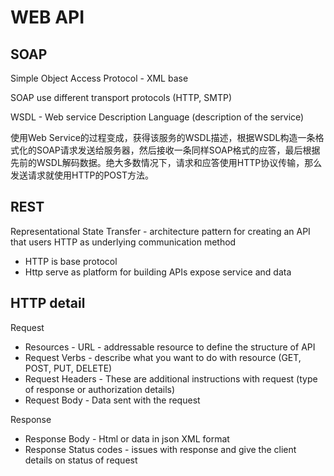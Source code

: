 # WEB API #

## SOAP ##

Simple Object Access Protocol - XML base

SOAP use different transport protocols (HTTP, SMTP)

WSDL - Web service Description Language (description of the service)

使用Web Service的过程变成，获得该服务的WSDL描述，根据WSDL构造一条格式化的SOAP请求发送给服务器，然后接收一条同样SOAP格式的应答，最后根据先前的WSDL解码数据。绝大多数情况下，请求和应答使用HTTP协议传输，那么发送请求就使用HTTP的POST方法。

## REST ##

Representational State Transfer - architecture pattern for creating an API that users HTTP as underlying communication method

* HTTP is base protocol
* Http serve as platform for building APIs expose service and data

## HTTP detail ##

Request

* Resources - URL - addressable resource to define the structure of API
* Request Verbs - describe what you want to do with resource (GET, POST, PUT, DELETE)
* Request Headers - These are additional instructions with request (type of response or authorization details)
* Request Body - Data sent with the request

Response

* Response Body - Html or data in json XML format
* Response Status codes - issues with response and give the client details on status of request